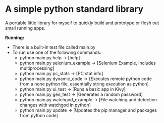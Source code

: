 # A simple python standard library
A portable little library for myself to quickly build and prototype or flesh out small running apps.

**Running:**<br/>
- There is a built-in test file called main.py
- To run use one of the following commands:
  - python main.py help -> [help]
  - python main.py selenium_example -> [Selenium Example, includes multiprocessing]
  - python main.py pc_stats -> [PC stat info]
  - python main.py dynamic_code -> [Executes remote python code from a none python file, essentially string execution as python]
  - python main.py ui_test -> [Runs a basic app in Kivy]
  - python main.py gen_test -> [Generates a random password]
  - python main.py watchgod_example -> [File watching and detection changes with watchgod in python]
  - python main.py update -> [Updates the pip manager and packages from python code]

